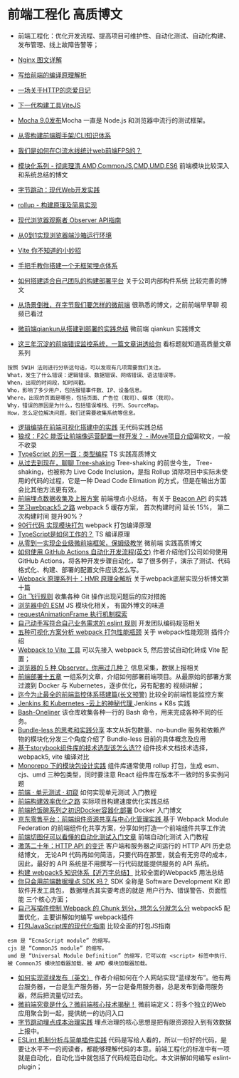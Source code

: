 # 前端工程化 高质博文
* 前端工程化：优化开发流程、提高项目可维护性、自动化测试、自动化构建、发布管理、线上故障告警等；

* [Nginx 图文详解](https://mp.weixin.qq.com/s/vZkXcMOOWu0tsZ_5a6gtew)
* [写给前端的编译原理解析](https://mp.weixin.qq.com/s/Ck5M7vyMe8_8GNqZtA3e0w)
* [一场关于HTTP的恋爱日记](https://mp.weixin.qq.com/s/7Bp8Q9ySIXpnaBfO4jk6Vw)
* [下一代构建工具ViteJS](https://mp.weixin.qq.com/s/NKquEOw1ZP-n2CXcJq9zQw)
* [Mocha 9.0发布](https://github.com/mochajs/mocha/releases/tag/v9.0.0)Mocha 一直是 Node.js 和浏览器中流行的测试框架。
* [从零构建前端脚手架/CLI知识体系](https://juejin.cn/post/6966119324478079007#heading-22)
* [我们是如何在CI流水线统计web前端FPS的？](https://mp.weixin.qq.com/s/fD-jtZ0ETUWwyL3YhmA3kw)
* [模块化系列 - 彻底理清 AMD,CommonJS,CMD,UMD,ES6](https://zhuanlan.zhihu.com/p/108217164) 前端模块比较深入和系统总结的博文
* [字节跳动：现代Web开发实践](https://mp.weixin.qq.com/s/0VDBAgEvqB1xiUs540Fu9A)
* [rollup - 构建原理及简易实现](https://mp.weixin.qq.com/s/diE0M-TWtGoYUUTfTNN26A)
* [现代浏览器观察者 Observer API指南](https://juejin.cn/post/6844903976937209863#heading-4)
* [从0到1实现浏览器端沙箱运行环境](https://mp.weixin.qq.com/s/7CD_F0hEZtYRK0fvBWb_gQ)
* [Vite 你不知道的小妙招](https://mp.weixin.qq.com/s/J_HBCBATgVEexbhzKvb2wQ)
* [手把手教你搭建一个无框架埋点体系](https://mp.weixin.qq.com/s/TcaOUBMBBEGQoQPAjYXb_Q)
* [如何搭建适合自己团队的构建部署平台](https://mp.weixin.qq.com/s/sI-2j9kxAFbZdGSdDnMtVA) 关于公司内部构件系统 比较完善的博文
* [从场景倒推，在字节我们要怎样的微前端](https://mp.weixin.qq.com/s/pTjaje1LUQ2K6VnfsM2eSg) 很熟悉的博文，之前前端早早聊 视频已看过
* [微前端qiankun从搭建到部署的实践总结](https://mp.weixin.qq.com/s/0ox_sLQluMR6gL88yzfIkg) 微前端 qiankun 实践博文
* [这三年沉淀的前端错误监控系统，一篇文章讲透给你](https://mp.weixin.qq.com/s/NY72_cRGAPsex78YwVF_hg) 看标题就知道高质量文章系列
```
按照 5W1H 法则进行分析这句话，可以发现有几项需要我们关注。
What，发⽣了什么错误：逻辑错误、数据错误、⽹络错误、语法错误等。
When，出现的时间段，如时间戳。
Who，影响了多少用户，包括报错事件数、IP、设备信息。
Where，出现的页面是哪些，包括页面、广告位（我司）、媒体（我司）。
Why，错误的原因是为什么，包括错误堆栈、⾏列、SourceMap。
How，怎么定位解决问题，我们还需要收集系统等信息。
```
* [逻辑编排在前端可视化搭建中的实践](https://juejin.cn/post/6942459694430552071) 无代码实践总结
* [狼叔：F2C 能否让前端像运营配置一样开发？ - iMove项目介绍](https://jishuin.proginn.com/p/763bfbd37be6)偏软文，一般不收录
* [TypeScript 的另一面：类型编程](https://juejin.cn/post/6989796543880495135?from=main_page#heading-22) TS 实践高质博文
* [从过去到现在，聊聊 Tree-shaking](https://mp.weixin.qq.com/s/TNXO2ifPymaTxIqzBAmkSQ) Tree-shaking 的前世今生， Tree-shaking，也被称为 Live Code Inclusion，是指 Rollup 消除项目中实际未使用的代码的过程，它是一种 Dead Code Elimation 的方式，但是在输出方面会比其他方法更有效。
* [前端埋点数据收集及上报方案](https://www.shymean.com/article/%E5%89%8D%E7%AB%AF%E5%9F%8B%E7%82%B9%E6%95%B0%E6%8D%AE%E6%94%B6%E9%9B%86%E5%8F%8A%E4%B8%8A%E6%8A%A5%E6%96%B9%E6%A1%88) 前端埋点小总结， 有关于 [Beacon API](https://developer.mozilla.org/zh-CN/docs/Web/API/Beacon_API) 的实践
* [学习webpack5 之路](https://mp.weixin.qq.com/s/pwynolH0pTtT38f-xBUsXw) webpack 5 缓存方案， 首次构建时间 延长 15%， 第二次构建时间 提升90%？
* [90行代码 实现模块打包](https://mp.weixin.qq.com/s/jmtLatozjNxQSg9URBs1Vg) webpack 打包编译原理
* [TypeScript是如何工作的？](https://mp.weixin.qq.com/s/XF8tWJlwZC04WTdmltmXNQ) TS 编译原理
* [从零到一实现企业级微前端框架，保姆级教学](https://juejin.cn/post/7004661323124441102#heading-0) 微前端 实践高质博文
* [如何使用 GitHub Actions 自动化开发流程(英文)](https://posthog.com/blog/automating-a-software-company-with-github-actions) 作者介绍他们公司如何使用 GitHub Actions，将各种开发步骤自动化，举了很多例子，演示了测试、代码格式化、构建、部署的配置文件应该怎么写。
* [Webpack 原理系列十：HMR 原理全解析](https://mp.weixin.qq.com/s/cbYMpuc4hnV9NA4VfqJLvg) 关于webpack底层实现分析博文第十篇
* [Git 飞行规则](https://github.com/k88hudson/git-flight-rules/blob/master/README_zh-CN.md) 收集各种 Git 操作出现问题后的应对措施
* [浏览器中的 ESM](https://mp.weixin.qq.com/s/bMgYgS6rWPkerDo-D6vmMw) JS 模块化相关， 有国外博文的味道
* [requestAnimationFrame 执行机制探索](https://mp.weixin.qq.com/s/ocFcBRjj8xzizF5ebFepdA)
* [自己动手写符合自己业务需求的 eslint 规则](https://mp.weixin.qq.com/s/cbWY0BYeNiCuNtpmylOH9g) 开发团队编码规范相关
* [五种可视化方案分析 webpack 打包性能瓶颈](https://juejin.cn/post/6844904056985485320) 关于 webpack性能观测 插件介绍
* [Webpack to Vite 工具](https://github.com/originjs/webpack-to-vite) 可以先接入 webpack 5, 然后尝试自动化转成 Vite 配置；
* [浏览器的 5 种 Observer，你用过几种？](https://mp.weixin.qq.com/s/-fLZe164aWAaPJ55iZ_m2w) 信息采集，数据上报相关
* [前端部署十五章](https://q.shanyue.tech/deploy/) 一组系列文章，介绍如何部署前端项目。从最原始的部署方案过渡到 Docker 与 Kubernetes，逐步优化，另有配套的 视频讲解；
* [迄今为止最全的前端监控体系搭建篇(长文预警)](https://mp.weixin.qq.com/s/7c0yqwSxK-FvLm1iKZrjmQ) 比较全的前端性能监控方案
* [Jenkins 和 Kubernetes -云上的神秘代理 ](https://www.jenkins.io/zh/blog/2018/09/14/kubernetes-and-secret-agents/) Jenkins + K8s 实践
* [Bash-Oneliner](https://github.com/onceupon/Bash-Oneliner) 该仓库收集各种一行的 Bash 命令，用来完成各种不同的任务。
* [Bundle-less 的思考和实践分享](https://mp.weixin.qq.com/s/nk5SN8AKwyFkUTEOiLCBdQ) 本文从拆包数量、no-bundle 服务和依赖产物的模块化分发三个角度介绍了 Bundle-less 目前的具体概念及应用
* [基于storybook组件库的技术选型该怎么选??](https://mp.weixin.qq.com/s/xjY0d8eNTmAuCZKxKQeu7g) 组件技术文档技术选择，webpack5, vite 编译对比
* [Monorepo 下的模块包设计实践](https://zhuanlan.zhihu.com/p/456483953) 组件库通常使用 rollup 打包，生成 esm、cjs、umd 三种包类型，同时要注意 React 组件库在版本不一致时的多实例问题
* [前端 · 单元测试 · 初窥](https://mp.weixin.qq.com/s/REKt5JnbfJIQY0W9PhCPOA) 如何实现单元测试 入门教程
* [前端构建效率优化之路](https://mp.weixin.qq.com/s/ORqdfZZ8qFyJdYTRwEULgQ) 实际项目构建速度优化实践总结
* [前端抢饭碗系列之初识Docker容器化部署](https://mp.weixin.qq.com/s/unaqvUt-opQJo8AdQDjQTw) Docker 入门博文
* [京东零售平台：前端组件资源共享与中心化管理实践 ](https://mp.weixin.qq.com/s?__biz=MzUxMzcxMzE5Ng==&mid=2247517881&idx=1&sn=90a9ae4663188e4da1a5961e8ac3b013&chksm=f95233face25baec3975677e3b7d71f19ed48bc2c060f8c02da30477f8dbf03b51eead8ba051&scene=21#wechat_redirect) 基于 Webpack Module Federation 的前端组件化共享方案，分享如何打造一个前端组件共享工作流
* [前端切图仔可以看懂的自动化测试入门文章](https://mp.weixin.qq.com/s/YG6Yq3C0CifInSyP5OOQEw) 前端自动化测试 入门教程
* [激荡二十年：HTTP API 的变迁](https://mp.weixin.qq.com/s/9TAYgS74yVdNmjduRycy4A) 客户端和服务器之间运行的 HTTP API 历史总结博文， 无论API 代码再如何简洁，只要代码在那里，就会有无穷尽的成本，因此，最好的 API 系统是不用撰写一行代码就能提供服务的 API 系统。
* [构建 webpack5 知识体系【近万字总结】](https://mp.weixin.qq.com/s?__biz=MzA5MjQwMzQyNw==&mid=2650764789&idx=1&sn=db3cc80fe5321cfc857e61f971398352&chksm=88667679bf11ff6ffdda291c3d3504540a363a0a49e2eaed529cbc59e6cb26b85910448705be&token=2113819192&lang=zh_CN#rd) 比较全面的Webpack5 用法总结
* [你只会用前端数据埋点 SDK 吗？](https://mp.weixin.qq.com/s/EE-bpsiuL8xkpmpYZEQcdQ) SDK 全称是 Software Development Kit 即 软件开发工具包， 数据埋点其实要考虑的就是 用户行为、错误警告、页面性能 三个核心方面；
* [自己写插件控制 Webpack 的 Chunk 划分，想怎么分就怎么分](https://mp.weixin.qq.com/s?__biz=Mzg3OTYzMDkzMg==&mid=2247493292&idx=1&sn=dfc933d14b9d331fba19e6042ba84a05&chksm=cf032997f874a0818f4f28a79252b30b9ba6a258c3858ac2979ef27417f83757ac1b70fc18aa&token=805012839&lang=zh_CN#rd) webpack5 配置优化，主要讲解如何编写 webpack插件
* [打包JavaScript库的现代化指南](https://mp.weixin.qq.com/s/m-i_Et6YqkZ0aj537vN2_A) 比较全面的打包JS指南
```
esm 是 “EcmaScript module” 的缩写。
cjs 是 “CommonJS module” 的缩写。
umd 是 “Universal Module Definition” 的缩写，它可以在 <script> 标签中执行、被 CommonJS 模块加载器加载、被 AMD 模块加载器加载。
```
* [如何实现蓝绿发布（英文）](https://casparwre.de/blog/webapp-python-deployment/) 作者介绍如何在个人网站实现“蓝绿发布”。他有两台服务器，一台是生产服务器，另一台是备用服务器，总是发布到备用服务器，然后把流量切过去。
* [微前端究竟是什么？微前端核心技术揭秘！](https://mp.weixin.qq.com/s?__biz=MzI2NDU4OTExOQ==&mid=2247534273&idx=1&sn=15f4dfb2e4c27f7b590c5794dd6ae218&chksm=eaa85c91dddfd5876305b3e0e5010af0800fcead06c4f657917badacd7a6e769330068a2f83c&token=953834215&lang=zh_CN#rd) 微前端定义：将多个独立的Web应用聚合到一起，提供统一的访问入口
* [​字节跳动埋点成本治理实践](https://mp.weixin.qq.com/s/tdbCYh0DiFGAzbjW7WTUKQ) 埋点治理的核心思想是把有限资源投入到有效数据上报中。
* [ESLint 机制分析与简单插件实践](https://mp.weixin.qq.com/s/wYYDG7yU9h3-6DBYTCkuiA) 代码是写给人看的，所以一份好的代码，是要让水平不一的阅读者，都能够理解代码的本意。前端工程化的标准中有一项就是自动化，自动化当中就包括了代码规范自动化。本文讲解如何编写 eslint-plugin；